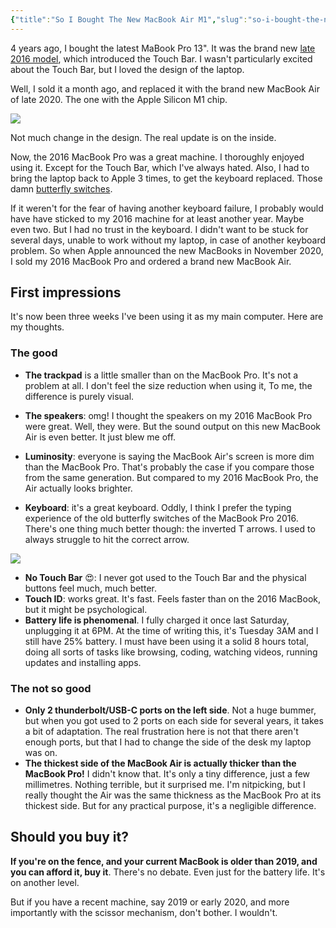 ```yaml
---
{"title":"So I Bought The New MacBook Air M1","slug":"so-i-bought-the-new-macbook-air-m1","created":"2020-12-20T13:10:48.000Z","updated":"2024-09-22T20:18:23.728+02:00","dg-publish":true,"dg-list-home":true,"dg-tags":["noobthink"],"tags":["software"],"permalink":"/projects/articles/2020-12-20-so-i-bought-the-new-macbook-air-m1/","dgPassFrontmatter":true}
---
```


4 years ago, I bought the latest MaBook Pro 13". It was the brand new [late 2016 model](https://appleinsider.com/inside/2016-macbook-pros-with-touch-bar), which introduced the Touch Bar. I wasn't particularly excited about the Touch Bar, but I loved the design of the laptop.

Well, I sold it a month ago, and replaced it with the brand new MacBook Air of late 2020. The one with the Apple Silicon M1 chip.

![](https://i.imgur.com/ybjTUTr.png)

Not much change in the design. The real update is on the inside.

Now, the 2016 MacBook Pro was a great machine. I thoroughly enjoyed using it. Except for the Touch Bar, which I've always hated. Also, I had to bring the laptop back to Apple 3 times, to get the keyboard replaced. Those damn [butterfly switches](https://www.theverge.com/2020/5/4/21246223/macbook-keyboard-butterfly-magic-pro-apple-design).

If it weren't for the fear of having another keyboard failure, I probably would have have sticked to my 2016 machine for at least another year. Maybe even two. But I had no trust in the keyboard. I didn't want to be stuck for several days, unable to work without my laptop, in case of another keyboard problem. So when Apple announced the new MacBooks in November 2020, I sold my 2016 MacBook Pro and ordered a brand new MacBook Air.

## First impressions

It's now been three weeks I've been using it as my main computer. Here are my thoughts.

### The good

- **The trackpad** is a little smaller than on the MacBook Pro. It's not a problem at all. I don't feel the size reduction when using it, To me, the difference is purely visual.
- **The speakers**: omg! I thought the speakers on my 2016 MacBook Pro were great. Well, they were. But the sound output on this new MacBook Air is even better. It just blew me off.

- **Luminosity**: everyone is saying the MacBook Air's screen is more dim than the MacBook Pro. That's probably the case if you compare those from the same generation. But compared to my 2016 MacBook Pro, the Air actually looks brighter.
- **Keyboard**: it's a great keyboard. Oddly, I think I prefer the typing experience of the old butterfly switches of the MacBook Pro 2016. There's one thing much better though: the inverted T arrows. I used to always struggle to hit the correct arrow.

![](https://i.imgur.com/U7oQGFX.png)

- **No Touch Bar** 😍: I never got used to the Touch Bar and the physical buttons feel much, much better.
- **Touch ID**: works great. It's fast. Feels faster than on the 2016 MacBook, but it might be psychological.
- **Battery life is phenomenal**. I fully charged it once last Saturday, unplugging it at 6PM. At the time of writing this, it's Tuesday 3AM and I still have 25% battery. I must have been using it a solid 8 hours total, doing all sorts of tasks like browsing, coding, watching videos, running updates and installing apps.

### The not so good

- **Only 2 thunderbolt/USB-C ports on the left side**. Not a huge bummer, but when you got used to 2 ports on each side for several years, it takes a bit of adaptation. The real frustration here is not that there aren't enough ports, but that I had to change the side of the desk my laptop was on.
- **The thickest side of the MacBook Air is actually thicker than the MacBook Pro!** I didn't know that. It's only a tiny difference, just a few millimetres. Nothing terrible, but it surprised me. I'm nitpicking, but I really thought the Air was the same thickness as the MacBook Pro at its thickest side. But for any practical purpose, it's a negligible difference.

## Should you buy it?

**If you're on the fence, and your current MacBook is older than 2019, and you can afford it, buy it**. There's no debate. Even just for the battery life. It's on another level.

But if you have a recent machine, say 2019 or early 2020, and more importantly with the scissor mechanism, don't bother. I wouldn't.
